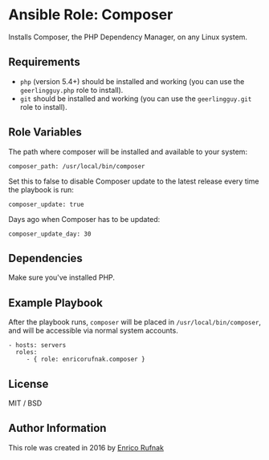 Ansible Role: Composer
=========

Installs Composer, the PHP Dependency Manager, on any Linux system.

Requirements
------------

- `php` (version 5.4+) should be installed and working (you can use the `geerlingguy.php` role to install).
- `git` should be installed and working (you can use the `geerlingguy.git` role to install).

Role Variables
--------------

The path where composer will be installed and available to your system:

    composer_path: /usr/local/bin/composer

Set this to false to disable Composer update to the latest release every time the playbook is run:

    composer_update: true

Days ago when Composer has to be updated:

    composer_update_day: 30

Dependencies
------------

Make sure you've installed PHP.

Example Playbook
----------------

After the playbook runs, `composer` will be placed in `/usr/local/bin/composer`, and will be accessible via normal system accounts.

    - hosts: servers
      roles:
         - { role: enricorufnak.composer }

License
-------

MIT / BSD

Author Information
------------------

This role was created in 2016 by [Enrico Rufnak](http://www.rufnak.de)
